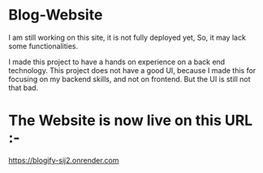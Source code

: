 ﻿# Blog-Website

I am still working on this site, it is not fully deployed yet,
So, it may lack some functionalities.

I made this project to have a hands on experience on a back end technology.
This project does not have a good UI, because I made this for focusing on my backend skills, and not on frontend.
But the UI is still not that bad.


# The Website is now live on this URL :-
https://blogify-sij2.onrender.com
